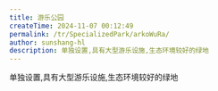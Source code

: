 ```yaml
---
title: 游乐公园
createTime: 2024-11-07 00:12:49
permalink: /tr/SpecializedPark/arkoWuRa/
author: sunshang-hl
description: 单独设置,具有大型游乐设施,生态环境较好的绿地
---
```


单独设置,具有大型游乐设施,生态环境较好的绿地